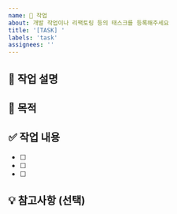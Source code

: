 ```yaml
---
name: 📝 작업
about: 개발 작업이나 리팩토링 등의 태스크를 등록해주세요
title: '[TASK] '
labels: 'task'
assignees: ''
---
```


## 📝 작업 설명

<!-- 수행할 작업에 대해 설명해주세요 -->

## 🎯 목적

<!-- 이 작업이 왜 필요한지 설명해주세요 -->

## ✅ 작업 내용

- [ ]
- [ ]
- [ ]

## 💡 참고사항 (선택)

<!-- 관련 이슈, 예상 소요 시간 등 추가 정보가 있다면 자유롭게 작성해주세요 -->
